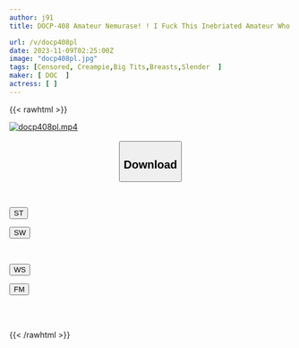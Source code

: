 ```yaml
---
author: j91
title: DOCP-408 Amateur Nemurase! ! I Fuck This Inebriated Amateur Who Won't Wake Up No Matter What! ! 2

url: /v/docp408pl
date: 2023-11-09T02:25:00Z
image: "docp408pl.jpg"
tags: [Censored, Creampie,Big Tits,Breasts,Slender	]
maker: [ DOC  ]
actress: [ ]
---
```



{{< rawhtml >}}

<div class="video" data-videoid="GGePAqoGDVc1GMl">
    <a href="javascript:;">
        <img src="https://my.j91.asia/v/docp408pl/docp408pl.jpg" width="WIDTH" height="HEIGHT" alt="docp408pl.mp4" loading="lazy">
    </a>
</div>

<script type="text/javascript" src="https://j91.asia/asset/on-demand-st.js"></script>

<br>
  <link rel="stylesheet" href="https://j91.asia/asset/bs5.css">
  
  <center>
  <button class="btn btn-primary" type="button" data-bs-toggle="collapse" data-bs-target=".multi-collapse" aria-expanded="false" aria-controls="multiCollapseExample1 multiCollapseExample2"><h2>Download</h2></button></center>
</p>
<div class="row">
  <div class="col">
    <div class="collapse multi-collapse" id="multiCollapseExample1">
      <div class="card card-body">
	      	      <br>
<div class="buttons">  
<p><a href="https://streamtape.to/v/GGePAqoGDVc1GMl" target="_blank"><button class="btn-hover color-3"><i class="fa fa-download"></i> ST</button></a></p>
<p><a href="https://sfastwish.com/ws0l2majfdts" target="_blank"><button class="btn-hover color-2"><i class="fa fa-download"></i> SW</button></a></p></div>
    </div>
  </div>
</div>
  <div class="col">
    <div class="collapse multi-collapse" id="multiCollapseExample2">
      <div class="card card-body">
	      <br>
<div class="buttons">
<p><a href="https://wolfstream.tv/yx7x717cob1j" target="_blank"><button class="btn-hover color-9"><i class="fa fa-download"></i> WS</button></a></p>
<p><a href="https://filemoon.sx/d/8yhig9f5wdlf" target="_blank"><button class="btn-hover color-8"><i class="fa fa-download"></i> FM</button></a></p></div>
<br><br>
      </div>
    </div>
  </div>
</div>

{{< /rawhtml >}}
